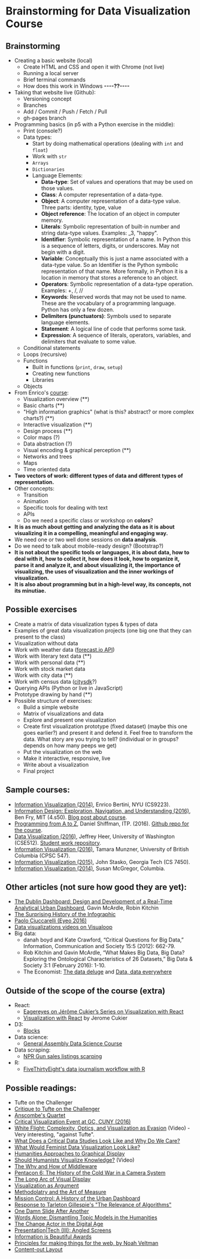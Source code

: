 # Brainstorming for Data Visualization Course

## Brainstorming
* Creating a basic website (local)
  * Create HTML and CSS and open it with Chrome (not live)
  * Running a local server
  * Brief terminal commands
  * How does this work in Windows **----??----**
* Taking that website live (Github):
  * Versioning concept
  * Branches
  * Add / Commit / Push / Fetch / Pull
  * gh-pages branch
* Programming basics (in p5 with a Python exercise in the middle):
  * Print (console?)
  * Data types:
    * Start by doing mathematical operations (dealing with `int` and `float`)
    * Work with `str`
    * `Arrays`
    * `Dictionaries`
    * Language Elements:
      * **Data-type**: Set of values and operations that may be used on those values.
      * **Class**: A computer representation of a data-type.
      * **Object**: A computer representation of a data-type value. Three parts: identity, type, value
      * **Object reference**: The location of an object in computer memory.
      * **Literals**: Symbolic representation of built-in number and string data-type values. Examples: _3, "happy".
      * **Identifier**: Symbolic representation of a name. In Python this is a sequence of letters, digits, or underscores. May not begin with a digit.
      * **Variable**: Conceptually this is just a name associated with a data-type value. So an Identifier is the Python symbolic representation of that name. More formally, in Python it is a location in memory that stores a reference to an object.
      * **Operators**: Symbolic representation of a data-type operation. Examples: +, /, //
      * **Keywords**: Reserved words that may not be used to name. These are the vocabulary of a programming language. Python has only a few dozen.
      * **Delimiters (punctuators)**: Symbols used to separate language elements.
      * **Statement**: A logical line of code that performs some task.
      * **Expression**: A sequence of literals, operators, variables, and delimiters that evaluate to some value.
  * Conditional statements
  * Loops (recursive)
  * Functions
    * Built in functions (`print`, `draw`, `setup`)
    * Creating new functions
    * Libraries
  * Objects
* From Enrico's [course](https://wikis.nyu.edu/pages/viewpage.action?pageId=53861653):
  * Visualization overview (**)
  * Basic charts (**)
  * "High information graphics" (what is this? abstract? or more complex charts?) (**)
  * Interactive visualization (**)
  * Design process (**)
  * Color maps (?)
  * Data abstraction (?)
  * Visual encoding & graphical perception (**)
  * Networks and trees
  * Maps
  * Time oriented data
* **Two vectors of work: different types of data and different types of representation.**
* Other concepts:
  * Transition
  * Animation
  * Specific tools for dealing with text
  * APIs
  * Do we need a specific class or workshop on **colors**?
* **It is as much about getting and analyzing the data as it is about visualizing it in a compelling, meaningful and engaging way.**
* We need one or two well done sessions on **data analysis**.
* Do we need to talk about mobile-ready design? (Bootstrap?)
* **It is not about the specific tools or languages, it is about data, how to deal with it, how to collect it, how does it look, how to organize it, parse it and analyze it, and about visualizing it, the importance of visualizing, the uses of visualization and the inner workings of visualization.**
* **It is also about programming but in a high-level way, its concepts, not its minutiae.**

## Possible exercises
* Create a matrix of data visualization types & types of data
* Examples of great data visualization projects (one big one that they can present to the class)
* Visualization without data
* Work with weather data ([forecast.io API](https://developer.forecast.io/))
* Work with literary text data (**)
* Work with personal data (**)
* Work with stock market data
* Work with city data (**)
* Work with census data ([citysdk](https://uscensusbureau.github.io/citysdk/)?)
* Querying APIs (Python or live in JavaScript)
* Prototype drawing by hand (**)
* Possible structure of exercises:
  * Build a simple website
  * Matrix of visualizations and data
  * Explore and present one visualization
  * Create first visualization prototype (fixed dataset) (maybe this one goes earlier?) and present it and defend it. Feel free to transform the data. What story are you trying to tell? (individual or in groups? depends on how many peeps we get)
  * Put the visualization on the web
  * Make it interactive, responsive, live
  * Write about a visualization
  * Final project

## Sample courses:
* [Information Visualization (2014)](https://wikis.nyu.edu/pages/viewpage.action?pageId=53861653), Enrico Bertini, NYU (CS9223).
* [Information Design: Exploration, Navigation, and Understanding (2016)](https://fathom.info/4s50/), Ben Fry, MIT (4.s50). [Blog post about course](https://fathom.info/notebook/15092/).
* [Programming from A to Z](http://shiffman.net/a2z/), Daniel Shiffman, ITP. (2016). [Github repo for the course](https://github.com/shiffman/A2Z-F16/blob/gh-pages/README.md).
* [Data Visualization (2016)](https://courses.cs.washington.edu/courses/cse512/16sp/), Jeffrey Heer, University of Washington (CSE512). [Student work repository](https://github.com/CSE512-16S).
* [Information Visualization (2016)](http://www.cs.ubc.ca/~tmm/courses/547-15/), Tamara Munzner, University of British Columbia (CPSC 547).
* [Information Visualization (2015)](http://www.cc.gatech.edu/~stasko/7450/15/index.html), John Stasko, Georgia Tech (CS 7450).
* [Information Visualization (2014)](http://susanemcgregor.com/information-visualization-spring-2014/), Susan McGregor, Columbia.

## Other articles (not sure how good they are yet):
* [The Dublin Dashboard: Design and Development of a Real-Time Analytical Urban Dashboard](http://www.isprs-ann-photogramm-remote-sens-spatial-inf-sci.net/IV-4-W1/19/2016/isprs-annals-IV-4-W1-19-2016.pdf), Gavin McArdle, Robin Kitchin
* [The Surprising History of the Infographic](http://www.smithsonianmag.com/history/surprising-history-infographic-180959563/?no-ist)
* [Paolo Ciuccarelli (Eyeo 2016)](https://vimeo.com/179944386?utm_content=buffer04e84&utm_medium=social&utm_source=twitter.com&utm_campaign=buffer)
* [Data visualizations videos on Visualoop](http://visualoop.com/blog/94689/viz-on-video-27)
* Big data:
  * danah boyd and Kate Crawford, “Critical Questions for Big Data,” Information, Communication and Society 15:5 (2012): 662-79.
  * Rob Kitchin and Gavin McArdle, “What Makes Big Data, Big Data? Exploring the Ontological Characteristics of 26 Datasets,” Big Data & Society 3:1 (February 2016): 1-10.
  * The Economist: [The data deluge](http://www.economist.com/node/15579717) and [Data, data everywhere](http://www.economist.com/node/15557443)

## Outside of the scope of the course (extra)
* React:
  * [Eagereyes on Jérôme Cukier’s Series on Visualization with React](https://eagereyes.org/link/jerome-cukiers-series-on-visualization-with-react)
  * [Visualization with React](http://www.jeromecukier.net/blog/2016/08/09/visualization-with-react/) by Jerome Cukier
* D3:
  * [Blocks](https://bl.ocks.org/)
* Data science:
  * [General Assembly Data Science Course](https://github.com/justmarkham/DAT8#class-4-exploratory-data-analysis)
* Data scraping:
  * [NPR Gun sales listings scarping](http://blog.apps.npr.org/2016/06/17/scraping-tips.html)
* R:
  * [FiveThirtyEight's data journalism workflow with R](https://channel9.msdn.com/Events/useR-international-R-User-conference/useR2016/FiveThirtyEights-data-journalism-workflow-with-R)

## Possible readings:
* Tufte on the Challenger
* [Critique to Tufte on the Challenger](http://www.onlineethics.org/Topics/ProfPractice/Exemplars/BehavingWell/RB-intro/RepMisrep.aspx)
* [Anscombe's Quartet](http://astro.swarthmore.edu/astro121/anscombe.html)
* [Critical Visualization Event at GC, CUNY (2016)](http://patriksv.net/2016/04/critical-visualization-event-at-gc-cuny-on-june-9-2016/)
* [White Flight: Complexity, Optics, and Visualization as Evasion](http://video.mit.edu/watch/white-flight-complexity-optics-and-visualization-as-evasion-5910/) (Video) - Very interesting, "against Tufte".
* [What Does a Critical Data Studies Look Like and Why Do We Care?](https://societyandspace.com/material/commentaries/craig-dalton-and-jim-thatcher-what-does-a-critical-data-studies-look-like-and-why-do-we-care-seven-points-for-a-critical-approach-to-big-data/)
* [What Would Feminist Data Visualization Look Like?](https://civic.mit.edu/feminist-data-visualization)
* [Humanities Approaches to Graphical Display](http://www.digitalhumanities.org/dhq/vol/5/1/000091/000091.html)
* [Should Humanists Visualize Knowledge?](https://vimeo.com/140307034) (Video)
* [The Why and How of Middleware](http://www.digitalhumanities.org/dhq/vol/10/2/000248/000248.html)
* [Pentacon 6: The History of the Cold War in a Camera System](http://www.zachhorton.com/?p=251)
* [The Long Arc of Visual Display](https://www.youtube.com/watch?v=heUI6QmSdzc)
* [Visualization as Argument](http://lklein.com/2014/12/visualization-as-argument/)
* [Methodolatry and the Art of Measure](https://placesjournal.org/article/methodolatry-and-the-art-of-measure/)
* [Mission Control: A History of the Urban Dashboard](https://placesjournal.org/article/mission-control-a-history-of-the-urban-dashboard/)
* [Response to Tarleton Gillespie's "The Relevance of Algorithms"](http://opentranscripts.org/transcript/response-tarleton-gillespie-relevance-algorithms/)
* [One Damn Slide After Another](http://computationalculture.net/article/one-damn-slide-after-another-powerpoint-at-every-occasion-for-speech)
* [Words Alone: Dismantling Topic Models in the Humanities](http://journalofdigitalhumanities.org/2-1/words-alone-by-benjamin-m-schmidt/)
* [The Change Actor in the Digital Age](http://www.nachtkritik.de/index.php?option=com_content&view=article&id=11470:beyond-the-spectacle-imperative-the-change-actor-in-the-digital-age-by-nishant-shah&catid=101:debatte&Itemid=84)
* [Presentation|Tech (III): Angled Screens](http://patriksv.net/2015/09/presentationtech-angled-screens-iii/)
* [Information is Beautiful Awards](http://www.informationisbeautifulawards.com/)
* [Principles for making things for the web, by Noah Veltman](https://github.com/veltman/principles)
* [Content-out Layout](http://alistapart.com/article/content-out-layout)